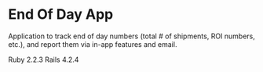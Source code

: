 End Of Day App
==

Application to track end of day numbers (total # of shipments, ROI numbers, etc.), and report them via in-app features and email.

Ruby 2.2.3
Rails 4.2.4